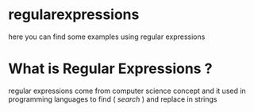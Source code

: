 # regularexpressions
here you can find some examples  using regular expressions
# What is Regular Expressions  ? 
regular expressions come from computer science concept and it used in programming languages to find ( _search_ ) and replace in strings 

